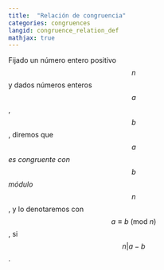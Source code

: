 ```yaml
---
title:  "Relación de congruencia"
categories: congruences
langid: congruence_relation_def
mathjax: true
---
```


Fijado un número entero positivo $$n$$ y dados números enteros $$a$$, $$b$$, diremos que <i>$$a$$ es congruente con $$b$$ módulo $$n$$</i>, y lo denotaremos con $$a\equiv b\ (\text{mod } n)$$, si $$n\vert a-b$$.
